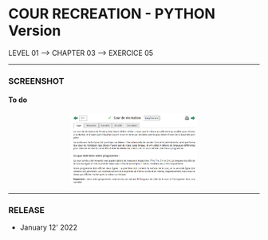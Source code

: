 # COUR RECREATION - PYTHON Version
LEVEL 01 --> CHAPTER 03 --> EXERCICE 05

---
### **SCREENSHOT**

#### To do
<div align="center">
    <img
        src="https://github.com/Ayckinn/PYTHON/blob/main/FRANCE-IOI/LEVEL_01/Chapter_03/05_cour_recreation/todo.png"
        alt="DEMO"
        style="width:50%">
</div>

---
### **RELEASE**

- January 12' 2022